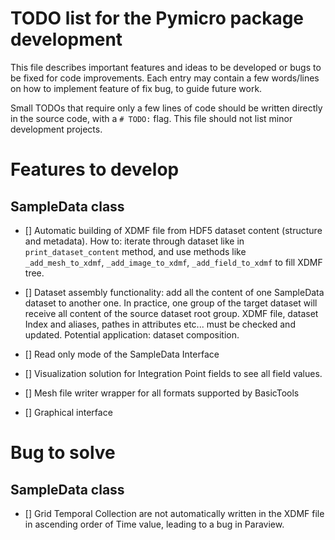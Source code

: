 # TODO list for the Pymicro package development

This file describes important features and ideas to be developed or bugs to be
fixed for code improvements. Each entry may contain a few words/lines on how to
implement feature of fix bug, to guide future work.

Small TODOs that require only a few lines of code should be written directly
in the source code, with a `# TODO:` flag. This file should not list minor
development projects.

# Features to develop

## SampleData class

- [] Automatic building of XDMF file from HDF5 dataset content (structure and
     metadata). How to: iterate through dataset like in `print_dataset_content`
     method, and use methods like `_add_mesh_to_xdmf`, `_add_image_to_xdmf`,
     `_add_field_to_xdmf` to fill XDMF tree.

- [] Dataset assembly functionality: add all the content of one SampleData
     dataset to another one. In practice, one group of the target dataset will
     receive all content of the source dataset root group. XDMF file, dataset
     Index and aliases, pathes in attributes etc... must be checked and
     updated.
     Potential application: dataset composition.

- [] Read only mode of the SampleData Interface

- [] Visualization solution for Integration Point fields to see
     all field values.

- [] Mesh file writer wrapper for all formats supported by BasicTools

- [] Graphical interface

# Bug to solve

## SampleData class

- [] Grid Temporal Collection are not automatically written in the XDMF file
     in ascending order of Time value, leading to a bug in Paraview.





